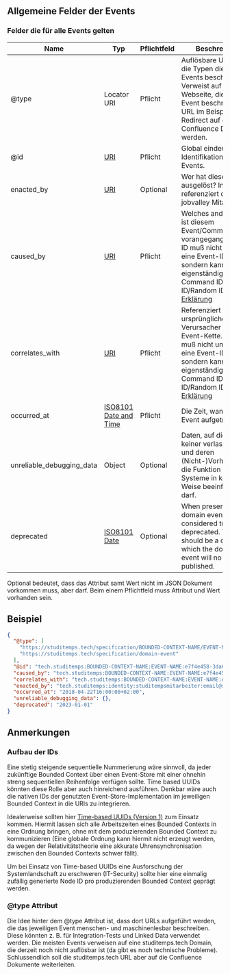 ## Allgemeine Felder der Events

### Felder die für alle Events gelten

| Name | Typ  | Pflichtfeld  | Beschreibung  |
|---|---|---|---|
| @type  | Locator URI  | Pflicht  | 	Auflösbare URLs, die die Typen dieses Events beschreiben. Verweist auf eine Webseite, die das Event beschreibt. Die URL im Beispiel soll ein Redirect auf das Confluence Dokument werden. |
| @id  | [URI](https://tools.ietf.org/html/rfc3986)  | Pflicht  | 	Global eindeutige Identifikation des Events. |
| enacted_by  | [URI](https://tools.ietf.org/html/rfc3986)  | Optional  | 	Wer hat dieses Event ausgelöst? In der Regel referenziert dies einen jobvalley Mitarbeiter. |
| caused_by  | [URI](https://tools.ietf.org/html/rfc3986)  | Pflicht  | Welches andere Event ist diesem Event/Command vorangegangen? Diese ID muß nicht unbedingt eine Event-ID sein, sondern kann auch eigenständig sein, z. B. Command ID/Request ID/Random ID. [Erklärung](https://blog.arkency.com/correlation-id-and-causation-id-in-evented-systems/) |
| correlates_with  | [URI](https://tools.ietf.org/html/rfc3986)  | Pflicht  | Referenziert den ursprünglichen Verursacher der Event-Kette. Diese ID muß nicht unbedingt eine Event-ID sein, sondern kann auch eigenständig sein, z. B. Command ID/Request ID/Random ID. [Erklärung](https://blog.arkency.com/correlation-id-and-causation-id-in-evented-systems/) |
| occurred_at  | [ISO8101 Date and Time](https://en.wikipedia.org/wiki/ISO_8601#Combined_date_and_time_representations)  | Pflicht  | Die Zeit, wann dieses Event aufgetreten ist. |
| unreliable_debugging_data  | Object  | Optional  | Daten, auf die sich keiner verlassen darf und deren (Nicht-)Vorhandensein die Funktion der Systeme in keiner Weise beeinflussen darf. |
| deprecated  | [ISO8101 Date](https://en.wikipedia.org/wiki/ISO_8601#Dates) | Optional  | When present a domain event is considered to be deprecated. The value should be a date after which the domain event will no longer get published. |

Optional bedeutet, dass das Attribut samt Wert nicht im JSON Dokument vorkommen muss, aber darf. Beim einem Pflichtfeld muss Attribut und Wert vorhanden sein.


## Beispiel

```json
{
  "@type": [
    "https://studitemps.tech/specification/BOUNDED-CONTEXT-NAME/EVENT-NAME",
    "https://studitemps.tech/specification/domain-event"
  ],
  "@id": "tech.studitemps:BOUNDED-CONTEXT-NAME:EVENT-NAME:e7f4e458-3da6-427d-88e3-227bbad22062",
  "caused_by": "tech.studitemps:BOUNDED-CONTEXT-NAME:EVENT-NAME:e7f4e458-3da6-427d-88e3-227bbad22062",
  "correlates_with": "tech.studitemps:BOUNDED-CONTEXT-NAME:EVENT-NAME:e7f4e458-3da6-427d-88e3-227bbad22062",
  "enacted_by": "tech.studitemps:identity:studitempsmitarbeiter:email@studitemps.de",
  "occurred_at": "2018-04-22T16:00:00+02:00",
  "unreliable_debugging_data": {},
  "deprecated": "2023-01-01"
}
```

## Anmerkungen

### Aufbau der IDs

Eine stetig steigende sequentielle Nummerierung wäre sinnvoll, da jeder zukünftige Bounded Context über einen Event-Store mit einer ohnehin streng sequentiellen Reihenfolge verfügen sollte. Time based UUIDs könnten diese Rolle aber auch hinreichend ausführen. Denkbar wäre auch die nativen IDs der genutzten Event-Store-Implementation im jeweiligen Bounded Context in die URIs zu integrieren.

Idealerweise sollten hier [Time-based UUIDs (Version 1)](https://tools.ietf.org/html/rfc4122#section-4.2) zum Einsatz kommen. Hiermit lassen sich alle Arbeitszeiten eines Bounded Contexts in eine Ordnung bringen, ohne mit dem produzierenden Bounded Context zu kommunizieren (Eine globale Ordnung kann hiermit nicht erzeugt werden, da wegen der Relativitätstheorie eine akkurate Uhrensynchronisation zwischen den Bounded Contexts schwer fällt).

Um bei Einsatz von Time-based UUIDs eine Ausforschung der Systemlandschaft zu erschweren (IT-Security) sollte hier eine einmalig zufällig generierte Node ID pro produzierenden Bounded Context geprägt werden.

### @type Attribut

Die Idee hinter dem @type Attribut ist, dass dort URLs aufgeführt werden, die das jeweiligen Event menschen- und maschinenlesbar beschreiben. Diese könnten z. B. für Integration-Tests und Linked Data verwendet werden. Die meisten Events verweisen auf eine studitemps.tech Domain, die derzeit noch nicht auflösbar ist (da gibt es noch technische Probleme). Schlussendlich soll die studitemps.tech URL aber auf die Confluence Dokumente weiterleiten.
